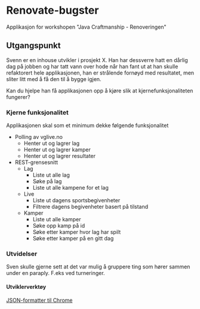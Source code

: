 # Renovate-bugster
Applikasjon for workshopen "Java Craftmanship - Renoveringen"

## Utgangspunkt
Svenn er en inhouse utvikler i prosjekt X. Han har dessverre hatt en dårlig dag på jobben og har tatt vann over hode når han fant ut at han skulle refaktorert hele applikasjonen,
han er strålende fornøyd med resultatet, men sliter litt med å få den til å bygge igjen.

Kan du hjelpe han få applikasjonen opp å kjøre slik at kjernefunksjonaliteten fungerer?
### Kjerne funksjonalitet
Applikasjonen skal som et minimum dekke følgende funksjonalitet
- Polling av vglive.no
    - Henter ut og lagrer lag
    - Henter ut og lagrer kamper
    - Henter ut og lagrer resultater
- REST-grensesnitt
    - Lag
        - Liste ut alle lag
        - Søke på lag
        - Liste ut alle kampene for et lag
    - Live
        - Liste ut dagens sportsbegivenheter
        - Filtrere dagens begivenheter basert på tilstand
    - Kamper
        - Liste ut alle kamper
        - Søke opp kamp på id
        - Søke etter kamper hvor lag har spilt
        - Søke etter kamper på en gitt dag
        
        
### Utvidelser
Sven skulle gjerne sett at det var mulig å gruppere ting som hører sammen under en paraply. F.eks ved turneringer.

#### Utviklerverktøy
[JSON-formatter til Chrome](https://chrome.google.com/webstore/detail/json-formatter/bcjindcccaagfpapjjmafapmmgkkhgoa?utm_source=chrome-app-launcher-info-dialog)

